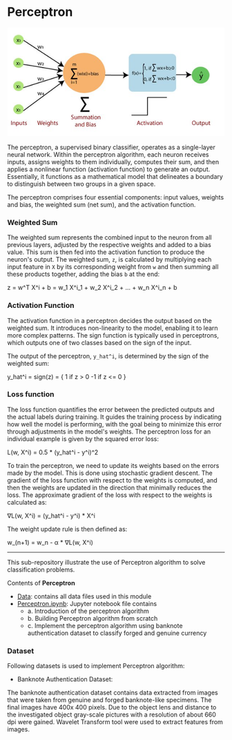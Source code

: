 # Perceptron

![image](https://github.com/sharma7056/renuinde577project/blob/main/SupervisedLearning/1%20-%20Perceptron/Image/perceptron.jpeg)


The perceptron, a supervised binary classifier, operates as a single-layer neural network. Within the perceptron algorithm, each neuron receives inputs, assigns weights to them individually, computes their sum, and then applies a nonlinear function (activation function) to generate an output. Essentially, it functions as a mathematical model that delineates a boundary to distinguish between two groups in a given space.

The perceptron comprises four essential components: input values, weights and bias, the weighted sum (net sum), and the activation function.

### Weighted Sum

The weighted sum represents the combined input to the neuron from all previous layers, adjusted by the respective weights and added to a bias value. This sum is then fed into the activation function to produce the neuron's output. The weighted sum, `z`, is calculated by multiplying each input feature in `X` by its corresponding weight from `w` and then summing all these products together, adding the bias `b` at the end:

z = w^T X^i + b = w_1 X^i_1 + w_2 X^i_2 + ... + w_n X^i_n + b


### Activation Function

The activation function in a perceptron decides the output based on the weighted sum. It introduces non-linearity to the model, enabling it to learn more complex patterns. The sign function is typically used in perceptrons, which outputs one of two classes based on the sign of the input.

The output of the perceptron, `y_hat^i`, is determined by the sign of the weighted sum:

y_hat^i = sign(z) = {
  1  if z > 0
 -1  if z <= 0
}

### Loss function

The loss function quantifies the error between the predicted outputs and the actual labels during training. It guides the training process by indicating how well the model is performing, with the goal being to minimize this error through adjustments in the model's weights. The perceptron loss for an individual example is given by the squared error loss:

L(w, X^i) = 0.5 * (y_hat^i - y^i)^2


To train the perceptron, we need to update its weights based on the errors made by the model. This is done using stochastic gradient descent. The gradient of the loss function with respect to the weights is computed, and then the weights are updated in the direction that minimally reduces the loss. The approximate gradient of the loss with respect to the weights is calculated as:

∇L(w, X^i) = (y_hat^i - y^i) * X^i

The weight update rule is then defined as:

w_(n+1) = w_n - α * ∇L(w, X^i)


---


This sub-repository illustrate the use of Perceptron algorithm to solve classification problems.

Contents of **Perceptron**

* [Data](https://github.com/sharma7056/renuinde577project/tree/main/SupervisedLearning/1%20-%20Perceptron/Data): contains all data files used in this module
* [Perceptron.ipynb](https://github.com/sharma7056/renuinde577project/blob/main/SupervisedLearning/1%20-%20Perceptron/Perceptron.ipynb): Jupyter notebook file contains
  * a. Introduction of the perceptron algorithm
  * b. Building Perceptron algorithm from scratch
  * c. Implement the perceptron algorithm using banknote authentication dataset to classify forged and genuine currency


### Dataset

Following datasets is used to implement Perceptron algorithm:

* Banknote Authentication Dataset:

The banknote authentication dataset contains data extracted from images that were taken from genuine and forged banknote-like specimens. The final images have 400x 400 pixels. Due to the object lens and distance to the investigated object gray-scale pictures with a resolution of about 660 dpi were gained. Wavelet Transform tool were used to extract features from images.
